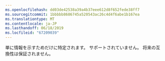 ```yaml
---
ms.openlocfilehash: dd03de42538a39a4b37eee612d8f652fede38ff7
ms.sourcegitcommit: 1bbbbb8686745a520543ac26c4d4f6abe1b167ea
ms.translationtype: MT
ms.contentlocale: ja-JP
ms.lasthandoff: 06/18/2019
ms.locfileid: "67209039"
---
```

単に情報を示すためだけに特定されます。 サポートされていません。 将来の互換性は保証されません。
